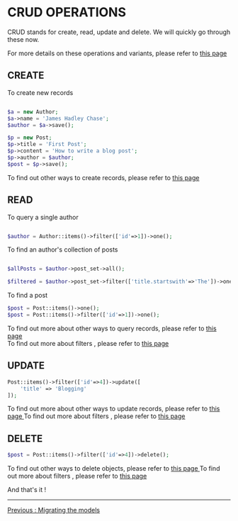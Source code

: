 # CRUD OPERATIONS
CRUD stands for create, read, update and delete. We will quickly go through these now.

For more details on these operations and variants, please refer to [ this page ](./../parts/making_queries.md)

## CREATE

To create new records

```php

$a = new Author;
$a->name = 'James Hadley Chase';
$author = $a->save();

$p = new Post;
$p->title = 'First Post';
$p->content = 'How to write a blog post';
$p->author = $author;
$post = $p->save();

```

To find out other ways to create records, please refer to [ this page ](./../parts/making_queries.md#creating-objects)

## READ
To query a single author
```php

$author = Author::items()->filter(['id'=>1])->one();

```

To find an author's collection of posts  

```php

$allPosts = $author->post_set->all();

$filtered = $author->post_set->filter(['title.startswith'=>'The'])->one()

```

To find a post

```php
$post = Post::items()->one();
$post = Post::items()->filter(['id'=>1])->one();
```

To find out more about other ways to query records, please refer to [ this page ](./../parts/making_queries.md)  
To find out more about filters , please refer to [ this page ](./../parts/query_filters.md)

## UPDATE

```php
Post::items()->filter(['id'=>4])->update([
    'title' => 'Blogging'
]);
```

To find out more about other ways to update records, please refer to [ this page ](./../parts/making_queries.md#updating)
To find out more about filters , please refer to [ this page ](./../parts/query_filters.md)

## DELETE
```php
$post = Post::items()->filter(['id'=>4])->delete();
```
To find out other ways to delete objects, please refer to [ this page ](./../parts/making_queries.md#deleting-objects)
To find out more about filters , please refer to [ this page ](./../parts/query_filters.md)

And that's it !

---
[ Previous : Migrating the models](migrating.md)